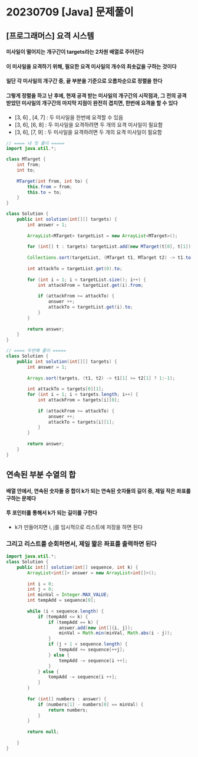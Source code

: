 # 20230709 [Java] 문제풀이 





## [프로그래머스] 요격 시스템

#### 미사일이 떨어지는 개구간이 targets라는 2차원 배열로 주어진다



#### 이 미사일을 요격하기 위해, 필요한 요격 미사일의 개수의 최솟값을 구하는 것이다



#### 일단 각 미사일의 개구간 중, 끝 부분을 기준으로 오름차순으로 정렬을 한다



#### 그렇게 정렬을 하고 난 후에, 현재 공격 받는 미사일의 개구간의 시작점과, 그 전의 공격 받았던 미사일의 개구간의 마지막 지점이 완전히 겹치면, 한번에 요격을 할 수 있다

- [3, 6] , [4, 7] : 두 미사일을 한번에 요격할 수 있음
- [3, 6], [6, 8] : 두 미사일을 요격하려면 두 개의 요격 미사일이 필요함
- [3, 6], [7, 9] : 두 미사일을 요격하려면 두 개의 요격 미사일이 필요함



```java
// ==== 내 첫 풀이 =====
import java.util.*;

class MTarget {
    int from;
    int to;
    
    MTarget(int from, int to) {
        this.from = from;
        this.to = to;
    }
}

class Solution {
    public int solution(int[][] targets) {
        int answer = 1;
        
        ArrayList<MTarget> targetList = new ArrayList<MTarget>();
        
        for (int[] t : targets) targetList.add(new MTarget(t[0], t[1]));
        
        Collections.sort(targetList, (MTarget t1, MTarget t2) -> t1.to > t2.to ? 1:-1);
        
        int attackTo = targetList.get(0).to;
        
        for (int i = 1; i < targetList.size(); i++) {
            int attackFrom = targetList.get(i).from;
            
            if (attackFrom >= attackTo) {
                answer ++;
                attackTo = targetList.get(i).to;
            }
        }
        
        return answer;
    }
}

// ==== 두번째 풀이 =====
class Solution {
    public int solution(int[][] targets) {
        int answer = 1;
        
        Arrays.sort(targets, (t1, t2) -> t1[1] >= t2[1] ? 1:-1);
        
        int attackTo = targets[0][1];
        for (int i = 1; i < targets.length; i++) {
            int attackFrom = targets[i][0];
            
            if (attackFrom >= attackTo) {
                answer ++;
                attackTo = targets[i][1];
            }
        }
        
        return answer;
    }
}
```





## 연속된 부분 수열의 합

#### 배열 안에서, 연속된 숫자들 중 합이 k가 되는 연속된 숫자들의 길이 중, 제일 작은 좌표를 구하는 문제다



#### 투 포인터를 통해서 k가 되는 길이를 구한다

- k가 만들어지면 i, j를 임시적으로 리스트에 저장을 하면 된다



### 그리고 리스트를 순회하면서, 제일 짧은 좌표를 출력하면 된다



```java
import java.util.*;
class Solution {
    public int[] solution(int[] sequence, int k) {
        ArrayList<int[]> answer = new ArrayList<int[]>();
        
        int i = 0;
        int j = 0;
        int minVal = Integer.MAX_VALUE;
        int tempAdd = sequence[0];
        
        while (i < sequence.length) {
            if (tempAdd <= k) {
                if (tempAdd == k) {
                    answer.add(new int[]{i, j});
                    minVal = Math.min(minVal, Math.abs(i - j));
                }
                if (j + 1 < sequence.length) {
                    tempAdd += sequence[++j];
                } else {
                    tempAdd -= sequence[i ++];
                }
            } else {
                tempAdd -= sequence[i ++];
            }
        }
        
        for (int[] numbers : answer) {
            if (numbers[1] - numbers[0] == minVal) {
                return numbers;
            }
        }
        
        return null;
        
    }
}
```

